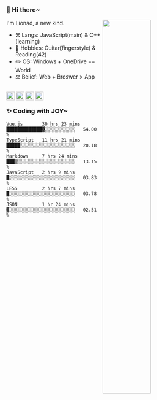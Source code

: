 ### 👋 Hi there~

[<img align="right" width="50%" src="https://github-readme-stats.vercel.app/api?username=Lionad-Morotar&show_icons=true">](https://metrics.lecoq.io/Lionad-Morotar?template=classic)

I'm Lionad, a new kind.

- ⚒️ Langs: JavaScript(main) & C++(learning)
- 🎨 Hobbies: Guitar(fingerstyle) & Reading(42)
- ✏️ OS: Windows + OneDrive == World
- ⚖️ Belief: Web + Broswer > App

<br />

<a href="https://www.lionad.art">
  <img align="left" alt="lionad-art" width="22px" src="https://cdn.jsdelivr.net/npm/simple-icons@3.1.0/icons/wordpress.svg" />
</a>
<a href="#1806234223">
  <img align="left" alt="1806234223" width="22px" src="https://cdn.jsdelivr.net/npm/simple-icons@3.1.0/icons/tencentqq.svg" />
</a>
<a href="https://www.zhihu.com/people/Lionad">
  <img align="left" alt="132yse" width="22px" src="https://cdn.jsdelivr.net/npm/simple-icons@3.1.0/icons/zhihu.svg" />
</a>
<a href="https://github.com/Lionad-Morotar">
  <img align="left" alt="yisar" width="22px" src="https://cdn.jsdelivr.net/npm/simple-icons@3.1.0/icons/github.svg" />
</a>

<br />

### ✨ Coding with JOY~

<!--START_SECTION:waka-->

```text
Vue.js       30 hrs 23 mins  █████████████▓░░░░░░░░░░░   54.00 %
TypeScript   11 hrs 21 mins  █████░░░░░░░░░░░░░░░░░░░░   20.18 %
Markdown     7 hrs 24 mins   ███▒░░░░░░░░░░░░░░░░░░░░░   13.15 %
JavaScript   2 hrs 9 mins    █░░░░░░░░░░░░░░░░░░░░░░░░   03.83 %
LESS         2 hrs 7 mins    █░░░░░░░░░░░░░░░░░░░░░░░░   03.78 %
JSON         1 hr 24 mins    ▓░░░░░░░░░░░░░░░░░░░░░░░░   02.51 %
```

<!--END_SECTION:waka-->
